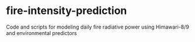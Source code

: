 # fire-intensity-prediction
Code and scripts for modeling daily fire radiative power using Himawari-8/9 and environmental predictors

